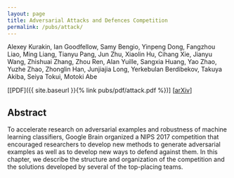 ```yaml
---
layout: page
title: Adversarial Attacks and Defences Competition
permalink: /pubs/attack/
---
```


Alexey Kurakin, Ian Goodfellow, Samy Bengio, Yinpeng Dong, Fangzhou Liao, Ming Liang, 
Tianyu Pang, Jun Zhu, Xiaolin Hu, Cihang Xie, Jianyu Wang, Zhishuai Zhang, Zhou Ren, 
Alan Yuille, Sangxia Huang, Yao Zhao, Yuzhe Zhao, Zhonglin Han, Junjiajia Long, 
Yerkebulan Berdibekov, Takuya Akiba, Seiya Tokui, Motoki Abe

\[[PDF]({{ site.baseurl }}{% link pubs/pdf/attack.pdf %})\]
 \[[arXiv](https://arxiv.org/pdf/1804.00097)\]

## Abstract

To accelerate research on adversarial examples and robustness of machine learning classifiers, 
Google Brain organized a NIPS 2017 competition that encouraged researchers to develop 
new methods to generate adversarial examples as well as to develop new ways to defend against them. 
In this chapter, we describe the structure and organization of the competition and the 
solutions developed by several of the top-placing teams. 


